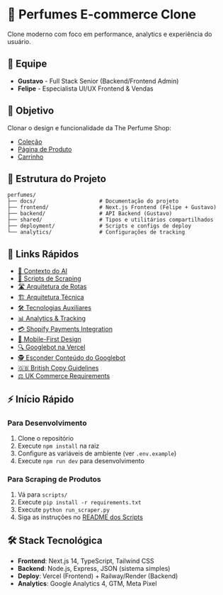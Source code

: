 # 🌟 Perfumes E-commerce Clone

Clone moderno com foco em performance, analytics e experiência do usuário.

## 👥 Equipe

- **Gustavo** - Full Stack Senior (Backend/Frontend Admin)
- **Felipe** - Especialista UI/UX Frontend & Vendas

## 🎯 Objetivo

Clonar o design e funcionalidade da The Perfume Shop:
- [Coleção](https://www.theperfumeshop.com/products/travel-sizes/miniature-gift-sets/c/TS30002)
- [Página de Produto](https://www.theperfumeshop.com/moschino/moschino-mini-collection/miniature-gift-set/p/12528EDPXS)
- [Carrinho](https://www.theperfumeshop.com/cart)

## 📁 Estrutura do Projeto

```
perfumes/
├── docs/                    # Documentação do projeto
├── frontend/                # Next.js Frontend (Felipe + Gustavo)
├── backend/                 # API Backend (Gustavo)
├── shared/                  # Tipos e utilitários compartilhados
├── deployment/              # Scripts e configs de deploy
└── analytics/               # Configurações de tracking
```

## 🚀 Links Rápidos

- [🤖 Contexto do AI](./docs/ai-context.md)
- [🧹 Scripts de Scraping](./scripts/README.md)
- [🛣️ Arquitetura de Rotas](./docs/api/rotas-arquitetura.md)
- [🏗️ Arquitetura Técnica](./docs/tech/arquitetura.md)
- [🛠️ Tecnologias Auxiliares](./docs/tech/tecnologias-auxiliares.md)
- [📊 Analytics & Tracking](./docs/analytics/setup.md)
- [💳 Shopify Payments Integration](./docs/shopify/shopify-payments-integration.md)
- [📱 Mobile-First Design](./docs/mobile/mobile-first-design.md)
- [🔍 Googlebot na Vercel](./docs/seo/googlebot-vercel-access.md)
- [🕵️ Esconder Conteúdo do Googlebot](./docs/seo/esconder-conteudo-googlebot.md)
- [🇬🇧 British Copy Guidelines](./docs/uk/british-copy-guidelines.md)
- [⚖️ UK Commerce Requirements](./docs/uk/uk-commerce-requirements.md)

## ⚡ Início Rápido

### Para Desenvolvimento
1. Clone o repositório
2. Execute `npm install` na raiz
3. Configure as variáveis de ambiente (ver `.env.example`)
4. Execute `npm run dev` para desenvolvimento

### Para Scraping de Produtos
1. Vá para `scripts/`
2. Execute `pip install -r requirements.txt`
3. Execute `python run_scraper.py`
4. Siga as instruções no [README dos Scripts](./scripts/README.md)

## 🛠️ Stack Tecnológica

- **Frontend**: Next.js 14, TypeScript, Tailwind CSS
- **Backend**: Node.js, Express, JSON (sistema simples)
- **Deploy**: Vercel (Frontend) + Railway/Render (Backend)
- **Analytics**: Google Analytics 4, GTM, Meta Pixel
